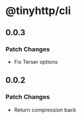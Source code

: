 # @tinyhttp/cli

## 0.0.3

### Patch Changes

- Fix Terser options

## 0.0.2

### Patch Changes

- Return compression back
